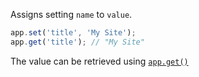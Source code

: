 Assigns setting `name` to `value`.

```js
app.set('title', 'My Site');
app.get('title'); // "My Site"
```

The value can be retrieved using [`app.get()`](#app.get)
